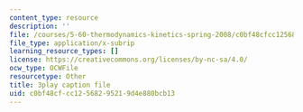 ```yaml
---
content_type: resource
description: ''
file: /courses/5-60-thermodynamics-kinetics-spring-2008/c0bf48cfcc12568295219d4e880bcb13_dkHcgAzsvAk.vtt
file_type: application/x-subrip
learning_resource_types: []
license: https://creativecommons.org/licenses/by-nc-sa/4.0/
ocw_type: OCWFile
resourcetype: Other
title: 3play caption file
uid: c0bf48cf-cc12-5682-9521-9d4e880bcb13
---
```

